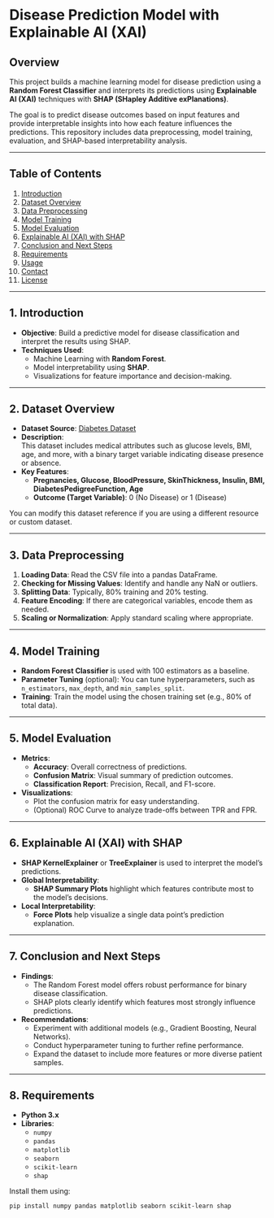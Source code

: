 # Disease Prediction Model with Explainable AI (XAI)

## **Overview**
This project builds a machine learning model for disease prediction using a **Random Forest Classifier** and interprets its predictions using **Explainable AI (XAI)** techniques with **SHAP (SHapley Additive exPlanations)**. 

The goal is to predict disease outcomes based on input features and provide interpretable insights into how each feature influences the predictions. This repository includes data preprocessing, model training, evaluation, and SHAP-based interpretability analysis.

---

## **Table of Contents**
1. [Introduction](#1-introduction)  
2. [Dataset Overview](#2-dataset-overview)  
3. [Data Preprocessing](#3-data-preprocessing)  
4. [Model Training](#4-model-training)  
5. [Model Evaluation](#5-model-evaluation)  
6. [Explainable AI (XAI) with SHAP](#6-explainable-ai-xai-with-shap)  
7. [Conclusion and Next Steps](#7-conclusion-and-next-steps)  
8. [Requirements](#8-requirements)  
9. [Usage](#9-usage)  
10. [Contact](#10-contact)  
11. [License](#11-license)

---

<a id="1-introduction"></a>
## **1. Introduction**
- **Objective**: Build a predictive model for disease classification and interpret the results using SHAP.
- **Techniques Used**:
  - Machine Learning with **Random Forest**.
  - Model interpretability using **SHAP**.
  - Visualizations for feature importance and decision-making.

---

<a id="2-dataset-overview"></a>
## **2. Dataset Overview**
- **Dataset Source**: [Diabetes Dataset](https://raw.githubusercontent.com/plotly/datasets/master/diabetes.csv)
- **Description**:  
  This dataset includes medical attributes such as glucose levels, BMI, age, and more, with a binary target variable indicating disease presence or absence.
- **Key Features**:
  - **Pregnancies, Glucose, BloodPressure, SkinThickness, Insulin, BMI, DiabetesPedigreeFunction, Age**  
  - **Outcome (Target Variable)**: 0 (No Disease) or 1 (Disease)

You can modify this dataset reference if you are using a different resource or custom dataset.

---

<a id="3-data-preprocessing"></a>
## **3. Data Preprocessing**
1. **Loading Data**: Read the CSV file into a pandas DataFrame.
2. **Checking for Missing Values**: Identify and handle any NaN or outliers.
3. **Splitting Data**: Typically, 80% training and 20% testing.
4. **Feature Encoding**: If there are categorical variables, encode them as needed.
5. **Scaling or Normalization**: Apply standard scaling where appropriate.

---

<a id="4-model-training"></a>
## **4. Model Training**
- **Random Forest Classifier** is used with 100 estimators as a baseline.
- **Parameter Tuning** (optional): You can tune hyperparameters, such as `n_estimators`, `max_depth`, and `min_samples_split`.
- **Training**: Train the model using the chosen training set (e.g., 80% of total data).

---

<a id="5-model-evaluation"></a>
## **5. Model Evaluation**
- **Metrics**:
  - **Accuracy**: Overall correctness of predictions.
  - **Confusion Matrix**: Visual summary of prediction outcomes.
  - **Classification Report**: Precision, Recall, and F1-score.
- **Visualizations**:
  - Plot the confusion matrix for easy understanding.
  - (Optional) ROC Curve to analyze trade-offs between TPR and FPR.

---

<a id="6-explainable-ai-xai-with-shap"></a>
## **6. Explainable AI (XAI) with SHAP**
- **SHAP KernelExplainer** or **TreeExplainer** is used to interpret the model’s predictions.
- **Global Interpretability**:
  - **SHAP Summary Plots** highlight which features contribute most to the model’s decisions.
- **Local Interpretability**:
  - **Force Plots** help visualize a single data point’s prediction explanation.

---

<a id="7-conclusion-and-next-steps"></a>
## **7. Conclusion and Next Steps**
- **Findings**:
  - The Random Forest model offers robust performance for binary disease classification.
  - SHAP plots clearly identify which features most strongly influence predictions.
- **Recommendations**:
  - Experiment with additional models (e.g., Gradient Boosting, Neural Networks).
  - Conduct hyperparameter tuning to further refine performance.
  - Expand the dataset to include more features or more diverse patient samples.

---

<a id="8-requirements"></a>
## **8. Requirements**
- **Python 3.x**
- **Libraries**:
  - `numpy`
  - `pandas`
  - `matplotlib`
  - `seaborn`
  - `scikit-learn`
  - `shap`
  
Install them using:
```bash
pip install numpy pandas matplotlib seaborn scikit-learn shap
